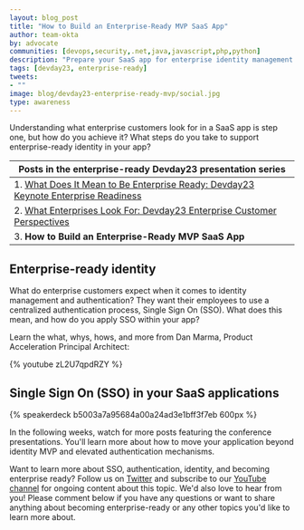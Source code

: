 ```yaml
---
layout: blog_post
title: "How to Build an Enterprise-Ready MVP SaaS App"
author: team-okta
by: advocate
communities: [devops,security,.net,java,javascript,php,python]
description: "Prepare your SaaS app for enterprise identity management. What you need to know about Single Sign On (SSO) when building an enterprise-ready app. Learn more from Dan Marma, Product Acceleration Principal Architect."
tags: [devday23, enterprise-ready]
tweets:
- ""
image: blog/devday23-enterprise-ready-mvp/social.jpg
type: awareness
---
```


Understanding what enterprise customers look for in a SaaS app is step one, but how do you achieve it? What steps do you take to support enterprise-ready identity in your app?

|Posts in the enterprise-ready Devday23 presentation series|
| --- |
| 1. [What Does It Mean to Be Enterprise Ready: Devday23 Keynote Enterprise Readiness](/blog/2023/06/13/devday23-enterprise-ready-keynote) |
| 2. [What Enterprises Look For: Devday23 Enterprise Customer Perspectives](/blog/2023/06/15/devday23-enterprise-customer) |
| 3. **How to Build an Enterprise-Ready MVP SaaS App** |

## Enterprise-ready identity

What do enterprise customers expect when it comes to identity management and authentication? They want their employees to use a centralized authentication process, Single Sign On (SSO). What does this mean, and how do you apply SSO within your app?

Learn the what, whys, hows, and more from Dan Marma, Product Acceleration Principal Architect:

{% youtube zL2U7qpdRZY %} 

## Single Sign On (SSO) in your SaaS applications

{% speakerdeck b5003a7a95684a00a24ad3e1bff3f7eb 600px %}

In the following weeks, watch for more posts featuring the conference presentations. You'll learn more about how to move your application beyond identity MVP and elevated authentication mechanisms.

Want to learn more about SSO, authentication, identity, and becoming enterprise ready? Follow us on [Twitter](https://twitter.com/oktadev) and subscribe to our [YouTube channel](https://www.youtube.com/c/OktaDev/) for ongoing content about this topic. We'd also love to hear from you! Please comment below if you have any questions or want to share anything about becoming enterprise-ready or any other topics you'd like to learn more about.
